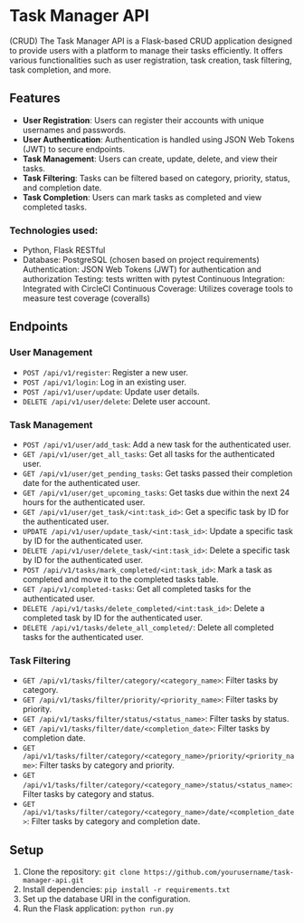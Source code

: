 
# Task Manager API
(CRUD)
The Task Manager API is a Flask-based CRUD application designed to provide users with a platform to manage their tasks efficiently. It offers various functionalities such as user registration, task creation, task filtering, task completion, and more.
## Features

- **User Registration**: Users can register their accounts with unique usernames and passwords.
- **User Authentication**: Authentication is handled using JSON Web Tokens (JWT) to secure endpoints.
- **Task Management**: Users can create, update, delete, and view their tasks.
- **Task Filtering**: Tasks can be filtered based on category, priority, status, and completion date.
- **Task Completion**: Users can mark tasks as completed and view completed tasks.

### Technologies used:
- Python, Flask RESTful
- Database: PostgreSQL (chosen based on project requirements)
  Authentication: JSON Web Tokens (JWT) for authentication and authorization
  Testing: tests written with pytest
  Continuous Integration: Integrated with CircleCI
  Continuous Coverage: Utilizes coverage tools to measure test coverage (coveralls)

## Endpoints

### User Management

- `POST /api/v1/register`: Register a new user.
- `POST /api/v1/login`: Log in an existing user.
- `POST /api/v1/user/update`: Update user details.
- `DELETE /api/v1/user/delete`: Delete user account.

### Task Management

- `POST /api/v1/user/add_task`: Add a new task for the authenticated user.
- `GET /api/v1/user/get_all_tasks`: Get all tasks for the authenticated user.
- `GET /api/v1/user/get_pending_tasks`: Get tasks passed their completion date for the authenticated user.
- `GET /api/v1/user/get_upcoming_tasks`: Get tasks due within the next 24 hours for the authenticated user.
- `GET /api/v1/user/get_task/<int:task_id>`: Get a specific task by ID for the authenticated user.
- `UPDATE /api/v1/user/update_task/<int:task_id>`: Update a specific task by ID for the authenticated user.
- `DELETE /api/v1/user/delete_task/<int:task_id>`: Delete a specific task by ID for the authenticated user.
- `POST /api/v1/tasks/mark_completed/<int:task_id>`: Mark a task as completed and move it to the completed tasks table.
- `GET /api/v1/completed-tasks`: Get all completed tasks for the authenticated user.
- `DELETE /api/v1/tasks/delete_completed/<int:task_id>`: Delete a completed task by ID for the authenticated user.
- `DELETE /api/v1/tasks/delete_all_completed/`: Delete all completed tasks for the authenticated user.

### Task Filtering

- `GET /api/v1/tasks/filter/category/<category_name>`: Filter tasks by category.
- `GET /api/v1/tasks/filter/priority/<priority_name>`: Filter tasks by priority.
- `GET /api/v1/tasks/filter/status/<status_name>`: Filter tasks by status.
- `GET /api/v1/tasks/filter/date/<completion_date>`: Filter tasks by completion date.
- `GET /api/v1/tasks/filter/category/<category_name>/priority/<priority_name>`: Filter tasks by category and priority.
- `GET /api/v1/tasks/filter/category/<category_name>/status/<status_name>`: Filter tasks by category and status.
- `GET /api/v1/tasks/filter/category/<category_name>/date/<completion_date>`: Filter tasks by category and completion date.

## Setup

1. Clone the repository: `git clone https://github.com/yourusername/task-manager-api.git`
2. Install dependencies: `pip install -r requirements.txt`
3. Set up the database URI in the configuration.
4. Run the Flask application: `python run.py`

